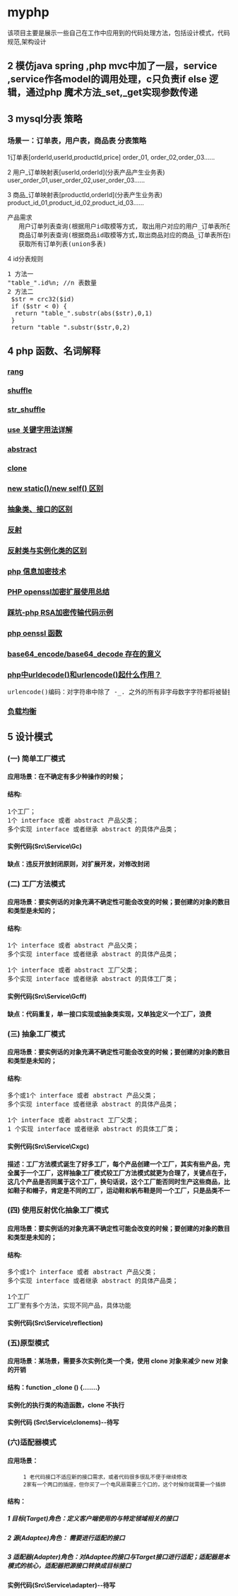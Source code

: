 # myphp
该项目主要是展示一些自己在工作中应用到的代码处理方法，包括设计模式，代码规范,架构设计


## 2 模仿java spring ,php mvc中加了一层，service ,service作各model的调用处理，c只负责if else 逻辑，通过php 魔术方法_set,_get实现参数传递
## 3 mysql分表 策略
### 场景一：订单表，用户表，商品表 分表策略
  <p> 1订单表[orderId,userId,productId,price] order_01, order_02,order_03......</p>
  <p> 2 用户_订单映射表[userId,orderId](分表产品产生业务表) user_order_01,user_order_02,user_order_03...... </p>
  <p> 3 商品_订单映射表[productId,orderId](分表产生业务表) product_id_01,product_id_02,product_id_03......</p>
<pre>产品需求
   用户订单列表查询(根据用户id取模等方式, 取出用户对应的用户_订单表所在的表)
   商品订单列表查询(根据商品id取模等方式,取出商品对应的商品_订单表所在的表)
   获取所有订单列表(union多表)  
</pre>
<p>4 id分表规则</p>
<pre>
1 方法一
"table_".id%n; //n 表数量
2 方法二
 $str = crc32($id)
 if ($str < 0) {
  return "table_".substr(abs($str),0,1)
 }
 return "table_".substr($str,0,2) 
</pre>

## 4 php 函数、名词解释
### [rang](http://www.w3school.com.cn/php/func_array_range.asp) 
### [shuffle](http://www.w3school.com.cn/php/func_array_shuffle.asp)
### [str_shuffle](http://www.w3school.com.cn/php/func_string_str_shuffle.asp)
### [use 关键字用法详解](https://blog.csdn.net/wang740209668/article/details/52118289)
### [abstract](https://www.cnblogs.com/timelesszhuang/p/4720241.html)
### [clone]()
### [new static()/new self() 区别](https://www.cnblogs.com/shizqiang/p/6277091.html)
### [抽象类、接口的区别](https://blog.csdn.net/fanteathy/article/details/7309966)
### [反射](http://php.net/manual/zh/book.reflection.php)
### [反射类与实例化类的区别](https://segmentfault.com/q/1010000010809844?sort=created)
### [php 信息加密技术](https://www.cnblogs.com/nixi8/p/4926689.html) 
### [PHP openssl加密扩展使用总结](https://www.cnblogs.com/huyihao/p/6082765.html)
### [踩坑-php RSA加密传输代码示例](https://www.cnblogs.com/firstForEver/p/5803940.html)
### [php oenssl 函数](http://www.php.net/manual/zh/ref.openssl.php)
### [base64_encode/base64_decode 存在的意义](https://www.cnblogs.com/kenshinobiy/p/4421842.html)
### [php中urldecode()和urlencode()起什么作用？](https://blog.csdn.net/Aaroun/article/details/80859247)
<pre>
urlencode()编码：对字符串中除了 -_. 之外的所有非字母数字字符都将被替换成百分号（%）后跟两位十六进制数，空格则编码为加号（+）。
</pre>
### [负载均衡](https://blog.csdn.net/github_37515779/article/details/79953788)
## 5 设计模式
### (一) 简单工厂模式 
#### 应用场景：在不确定有多少种操作的时候；
#### 结构: 
<pre>1个工厂；
1个 interface 或者 abstract 产品父类；
多个实现 interface 或者继承 abstract 的具体产品类；
</pre>
#### 实例代码(Src\Service\Gc)
#### 缺点：违反开放封闭原则，对扩展开发，对修改封闭

### (二) 工厂方法模式 
#### 应用场景：要实例话的对象充满不确定性可能会改变的时候；要创建的对象的数目和类型是未知的；
#### 结构: 
<pre>
1个 interface 或者 abstract 产品父类；
多个实现 interface 或者继承 abstract 的具体产品类；

1个 interface 或者 abstract 工厂父类；
多个实现 interface 或者继承 abstract 的具体工厂类；
</pre>
#### 实例代码(Src\Service\Gcff)
#### 缺点：代码重复，单一接口实现或抽象类实现，又单独定义一个工厂，浪费


### (三) 抽象工厂模式 
#### 应用场景：要实例话的对象充满不确定性可能会改变的时候；要创建的对象的数目和类型是未知的；
#### 结构: 
<pre>
多个或1个 interface 或者 abstract 产品父类；
多个实现 interface 或者继承 abstract 的具体产品类；

1个 interface 或者 abstract 工厂父类；
1 个实现 interface 或者继承 abstract 的具体工厂类；
</pre>
#### 实例代码(Src\Service\Cxgc)
#### 描述：工厂方法模式诞生了好多工厂，每个产品创建一个工厂，其实有些产品，完全属于一个工厂，这样抽象工厂模式较工厂方法模式就更为合理了，关键点在于，这几个产品是否同属于这个工厂，换句话说，这个工厂能否同时生产这些商品，比如鞋子和帽子，肯定是不同的工厂，运动鞋和帆布鞋是同一个工厂，只是品类不一


### (四) 使用反射优化抽象工厂模式 
#### 应用场景：要实例话的对象充满不确定性可能会改变的时候；要创建的对象的数目和类型是未知的；
#### 结构: 
<pre>
多个或1个 interface 或者 abstract 产品父类；
多个实现 interface 或者继承 abstract 的具体产品类；

1个工厂
工厂里有多个方法，实现不同产品，具体功能
</pre>
#### 实例代码(Src\Service\reflection)
####

### (五)原型模式
#### 应用场景：某场景，需要多次实例化类一个类，使用 clone 对象来减少 new 对象的开销
#### 结构：function _clone () {.......}
#### 实例化的执行类的构造函数，clone 不执行
#### 实例代码 (Src\Service\clonems)--待写


### (六)适配器模式
#### 应用场景：
         1 老代码接口不适应新的接口需求，或者代码很多很乱不便于继续修改
         2家有一个两口的插座，但你买了一个电风扇需要三个口的，这个时候你就需要一个插排
#### 结构：
#####      1 目标(Target)角色：定义客户端使用的与特定领域相关的接口
#####      2 源(Adaptee)角色： 需要进行适配的接口
#####      3 适配器(Adapter)角色：对Adaptee的接口与Target接口进行适配；适配器是本模式的核心，适配器把源接口转换成目标接口
#### 实例代码(Src\Service\adapter)--待写








